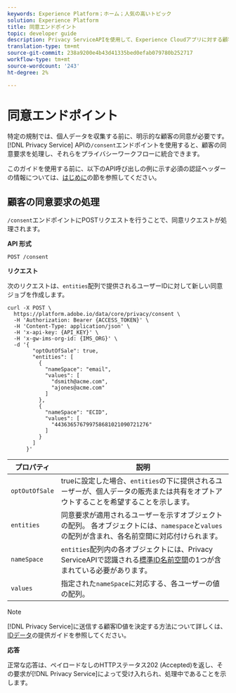 ```yaml
---
keywords: Experience Platform；ホーム；人気の高いトピック
solution: Experience Platform
title: 同意エンドポイント
topic: developer guide
description: Privacy ServiceAPIを使用して、Experience Cloudアプリに対する顧客の同意要求を管理する方法について説明します。
translation-type: tm+mt
source-git-commit: 238a9200e4b43d41335bed0efab079780b252717
workflow-type: tm+mt
source-wordcount: '243'
ht-degree: 2%

---
```



# 同意エンドポイント

特定の規制では、個人データを収集する前に、明示的な顧客の同意が必要です。 [!DNL Privacy Service] APIの`/consent`エンドポイントを使用すると、顧客の同意要求を処理し、それらをプライバシーワークフローに統合できます。

このガイドを使用する前に、以下のAPI呼び出しの例に示す必須の認証ヘッダーの情報については、[はじめに](./getting-started.md)の節を参照してください。

## 顧客の同意要求の処理

`/consent`エンドポイントにPOSTリクエストを行うことで、同意リクエストが処理されます。

**API 形式**

```http
POST /consent
```

**リクエスト**

次のリクエストは、`entities`配列で提供されるユーザーIDに対して新しい同意ジョブを作成します。

```shell
curl -X POST \
  https://platform.adobe.io/data/core/privacy/consent \
  -H 'Authorization: Bearer {ACCESS_TOKEN}' \
  -H 'Content-Type: application/json' \
  -H 'x-api-key: {API_KEY}' \
  -H 'x-gw-ims-org-id: {IMS_ORG}' \
  -d '{
        "optOutOfSale": true,
        "entities": [
          {
            "nameSpace": "email",
            "values": [
              "dsmith@acme.com",
              "ajones@acme.com"
            ]
          },
          {
            "nameSpace": "ECID",
            "values": [
              "443636576799758681021090721276"
            ]
          }
        ]
      }'
```

| プロパティ | 説明 |
| --- | --- |
| `optOutOfSale` | trueに設定した場合、`entities`の下に提供されるユーザーが、個人データの販売または共有をオプトアウトすることを希望することを示します。 |
| `entities` | 同意要求が適用されるユーザーを示すオブジェクトの配列。 各オブジェクトには、`namespace`と`values`の配列が含まれ、各名前空間に対応付けられます。 |
| `nameSpace` | `entities`配列内の各オブジェクトには、Privacy ServiceAPIで認識される[標準ID名前空間](./appendix.md#standard-namespaces)の1つが含まれている必要があります。 |
| `values` | 指定された`nameSpace`に対応する、各ユーザーの値の配列。 |

>[!NOTE]
>
>[!DNL Privacy Service]に送信する顧客ID値を決定する方法について詳しくは、[IDデータ](../identity-data.md)の提供ガイドを参照してください。

**応答** 

正常な応答は、ペイロードなしのHTTPステータス202 (Accepted)を返し、その要求が[!DNL Privacy Service]によって受け入れられ、処理中であることを示します。